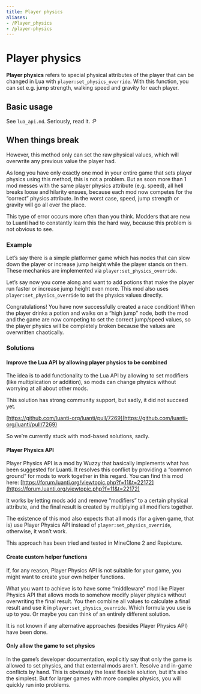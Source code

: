 ```yaml
---
title: Player physics
aliases:
- /Player_physics
- /player-physics
---
```


# Player physics

**Player physics** refers to special physical attributes of the player that can be changed in Lua with `player:set_physics_override`. With this function, you can set e.g. jump strength, walking speed and gravity for each player.

Basic usage
-----------

See `lua_api.md`. Seriously, read it. :P

When things break
-----------------

However, this method only can set the raw physical values, which will overwrite any previous value the player had.

As long you have only exactly one mod in your entire game that sets player physics using this method, this is not a problem. But as soon more than 1 mod messes with the same player physics attribute (e.g. speed), all hell breaks loose and hilarity ensues, because each mod now competes for the “correct” physics attribute. In the worst case, speed, jump strength or gravity will go all over the place.

This type of error occurs more often than you think. Modders that are new to Luanti had to constantly learn this the hard way, because this problem is not obvious to see.

### Example

Let’s say there is a simple platformer game which has nodes that can slow down the player or increase jump height while the player stands on them. These mechanics are implemented via `player:set_physics_override`.

Let’s say now you come along and want to add potions that make the player run faster or increase jump height even more. This mod also uses `player:set_physics_override` to set the physics values directly.

Congratulations! You have now successfully created a race condition! When the player drinks a potion and walks on a “high jump” node, both the mod and the game are now competing to set the correct jump/speed values, so the player physics will be completely broken because the values are overwritten chaotically.

### Solutions

#### Improve the Lua API by allowing player physics to be combined

The idea is to add functionality to the Lua API by allowing to set modifiers (like multiplication or addition), so mods can change physics without worrying at all about other mods.

This solution has strong community support, but sadly, it did not succeed yet.

[https://github.com/luanti-org/luanti/pull/7269](https://github.com/luanti-org/luanti/pull/7269)

So we’re currently stuck with mod-based solutions, sadly.

#### Player Physics API

Player Physics API is a mod by Wuzzy that basically implements what has been suggested for Luanti. It resolves this conflict by providing a “common ground” for mods to work together in this regard. You can find this mod here: [https://forum.luanti.org/viewtopic.php?f=11&t=22172](https://forum.luanti.org/viewtopic.php?f=11&t=22172)

It works by letting mods add and remove “modifiers” to a certain physical attribute, and the final result is created by multiplying all modifiers together.

The existence of this mod also expects that all mods (for a given game, that is) use Player Physics API instead of `player:set_physics_override`, otherwise, it won’t work.

This approach has been tried and tested in MineClone 2 and Repixture.

#### Create custom helper functions

If, for any reason, Player Physics API is not suitable for your game, you might want to create your own helper functions.

What you want to achieve is to have some “middleware” mod like Player Physics API that allows mods to somehow modify player physics without overwriting the final result. You then combine all values to calculate a final result and use it in `player:set_physics_override`. Which formula you use is up to you. Or maybe you can think of an entirely different solution.

It is not known if any alternative approaches (besides Player Physics API) have been done.

#### Only allow the game to set physics

In the game’s developer documentation, explicitly say that only the game is allowed to set physics, and that external mods aren’t. Resolve and in-game conflicts by hand. This is obviously the least flexible solution, but it's also the simplest. But for larger games with more complex physics, you will quickly run into problems.